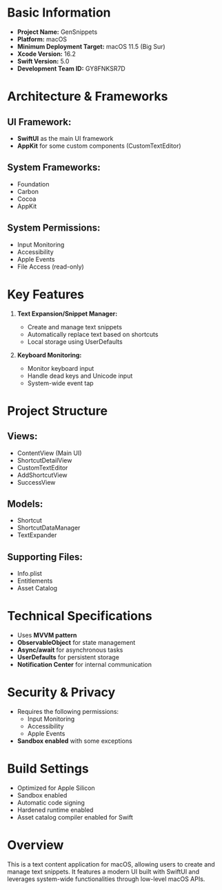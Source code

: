 # Basic Information
- **Project Name:** GenSnippets
- **Platform:** macOS
- **Minimum Deployment Target:** macOS 11.5 (Big Sur)
- **Xcode Version:** 16.2
- **Swift Version:** 5.0
- **Development Team ID:** GY8FNKSR7D

# Architecture & Frameworks
## UI Framework:
- **SwiftUI** as the main UI framework
- **AppKit** for some custom components (CustomTextEditor)

## System Frameworks:
- Foundation
- Carbon
- Cocoa
- AppKit

## System Permissions:
- Input Monitoring
- Accessibility
- Apple Events
- File Access (read-only)

# Key Features
1. **Text Expansion/Snippet Manager:**
   - Create and manage text snippets
   - Automatically replace text based on shortcuts
   - Local storage using UserDefaults

2. **Keyboard Monitoring:**
   - Monitor keyboard input
   - Handle dead keys and Unicode input
   - System-wide event tap

# Project Structure
## Views:
- ContentView (Main UI)
- ShortcutDetailView
- CustomTextEditor
- AddShortcutView
- SuccessView

## Models:
- Shortcut
- ShortcutDataManager
- TextExpander

## Supporting Files:
- Info.plist
- Entitlements
- Asset Catalog

# Technical Specifications
- Uses **MVVM pattern**
- **ObservableObject** for state management
- **Async/await** for asynchronous tasks
- **UserDefaults** for persistent storage
- **Notification Center** for internal communication

# Security & Privacy
- Requires the following permissions:
  - Input Monitoring
  - Accessibility
  - Apple Events
- **Sandbox enabled** with some exceptions

# Build Settings
- Optimized for Apple Silicon
- Sandbox enabled
- Automatic code signing
- Hardened runtime enabled
- Asset catalog compiler enabled for Swift

# Overview
This is a text content application for macOS, allowing users to create and manage text snippets. It features a modern UI built with SwiftUI and leverages system-wide functionalities through low-level macOS APIs.